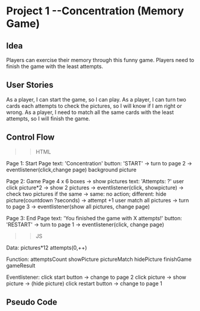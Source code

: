 # Project 1 --Concentration (Memory Game)

## Idea

Players can exercise their memory through this funny game.
Players need to finish the game with the least attempts.

## User Stories

As a player, I can start the game, so I can play.
As a player, I can turn two cards each attempts to check the pictures, so I will know if I am right or wrong.
As a player, I need to match all the same cards with the least attempts, so I will finish the game.

## Control Flow

> > HTML

Page 1: Start Page
text: 'Concentration'
button: 'START' -> turn to page 2 -> eventlistener(click,change page)
background picture

Page 2: Game Page
4 x 6 boxes -> show pictures
text: 'Attempts: ?'
user click picture\*2 -> show 2 pictures -> eventlistener(click, showpicture) -> check two pictures if the same -> same: no action; different: hide picture(countdown ?seconds) -> attempt +1
user match all pictures -> turn to page 3 -> eventlistener(show all pictures, change page)

Page 3: End Page
text: 'You finished the game with X attempts!'
button: 'RESTART' -> turn to page 1 -> eventlistener(click, change page)

> > JS

Data:
pictures\*12
attempts(0,++)

Function:
attemptsCount
showPicture
pictureMatch
hidePicture
finishGame
gameResult

Eventlistener:
click start button -> change to page 2
click picture -> show picture -> (hide picture)
click restart button -> change to page 1

## Pseudo Code
